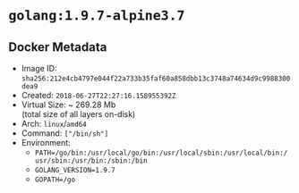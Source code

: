 # `golang:1.9.7-alpine3.7`

## Docker Metadata

- Image ID: `sha256:212e4cb4797e044f22a733b35faf60a858dbb13c3748a74634d9c9988300dea9`
- Created: `2018-06-27T22:27:16.158955392Z`
- Virtual Size: ~ 269.28 Mb  
  (total size of all layers on-disk)
- Arch: `linux`/`amd64`
- Command: `["/bin/sh"]`
- Environment:
  - `PATH=/go/bin:/usr/local/go/bin:/usr/local/sbin:/usr/local/bin:/usr/sbin:/usr/bin:/sbin:/bin`
  - `GOLANG_VERSION=1.9.7`
  - `GOPATH=/go`
